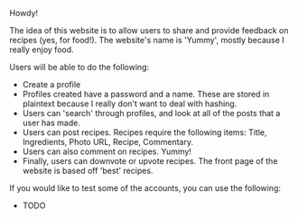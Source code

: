 Howdy!

The idea of this website is to allow users to share and provide feedback on recipes (yes, for food!). The website's name is 'Yummy', mostly because I really enjoy food. 

Users will be able to do the following:
- Create a profile
- Profiles created have a password and a name. These are stored in plaintext because I really don't want to deal with hashing.
- Users can 'search' through profiles, and look at all of the posts that a user has made.
- Users can post recipes. Recipes require the following items: Title, Ingredients, Photo URL, Recipe, Commentary.
- Users can also comment on recipes. Yummy!
- Finally, users can downvote or upvote recipes. The front page of the website is based off 'best' recipes. 

If you would like to test some of the accounts, you can use the following:
- TODO